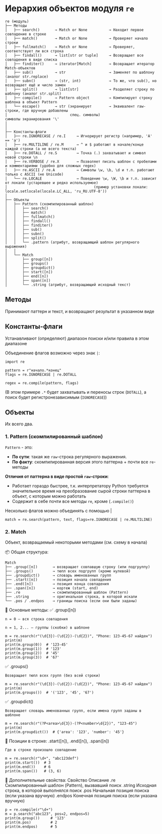 # Иерархия объектов модуля `re`

```
re (модуль)
├── Методы
│   ├── search()       → Match or None          → Находит первое совпадение в строке 
│   ├── match()        → Match or None          → Проверяет начало строки
│   ├── fullmatch()    → Match or None          → Проверяет, соответствует ли вся строка
│   ├── findall()      → list[str or tuple]     → Возвращает все совпадения в виде списка
│   ├── finditer()     → iterator[Match]        → Возвращает итератор Match-объектов  
│   ├── sub()          → str                    → Заменяет по шаблону (аналог str.replace)  
│   ├── subn()         → (str, int)             → То же, что sub(), но возвращает ещё и число замен  
│   ├── split()        → list[str]              → Разделяет строку по шаблону (аналог str.split) 
│   ├── compile()      → Pattern object         → Компилирует строку шаблона в объект Pattern  
│   └── escape()       → str (экранирует        → Эквивалент raw-строки, где вручную добавлены   
│                             спец. символы)                            символы экранирования '\'
│
│
├── Константы-флаги
│   ├── re.IGNORECASE / re.I     → Игнорирует регистр (например, 'A' == 'a')
│   ├── re.MULTILINE / re.M      → ^ и $ работают в начале/конце каждой строки (а не всего текста)
│   ├── re.DOTALL / re.S         → Точка (.) захватывает и символ новой строки \n
│   ├── re.VERBOSE / re.X        → Позволяет писать шаблон с пробелами и комментариями (удобно для сложных regex)
│   ├── re.ASCII / re.A          → Символы \w, \b, \d и т.п. работают только с ASCII (не Unicode)
│   └── re.LOCALE                → Поведение \w, \W, \b и т.п. зависит от локали (устаревшее и редко используемое)
│                                        (пример установки локали: locale.setlocale(locale.LC_ALL, 'ru_RU.UTF-8'))
│
├── Объекты
│   ├── Pattern (скомпилированный шаблон)
│   │   ├── search()
│   │   ├── match()
│   │   ├── fullmatch()
│   │   ├── findall()
│   │   ├── finditer()
│   │   ├── sub()
│   │   ├── subn()
│   │   ├── split()
│   │   └── .pattern (атрибут, возвращающий шаблон регулярного выражения)
│   │
│   └── Match
│       ├── group([n])
│       ├── groups()
│       ├── groupdict()
│       ├── start([n])
│       ├── end([n])
│       ├── span([n])
│       └── .string (атрибут, возвращающий исходный текст)

```

## Методы

Принимают паттерн и текст, и возвращают результат в указанном виде

## Константы-флаги

Устанавливают (определяют) диапазон поиски и/или правила в этом диапазоне

Объединение флагов возможно через знак `|`:
```
import re

pattern = r"начало.*конец"
flags = re.IGNORECASE | re.DOTALL

regex = re.compile(pattern, flags)
```
(В этом примере `.*` будет захватывать и переносы строк (`DOTALL`), 
а поиск будет регистронезависимым (`IGNORECASE`))

## Объекты

Их всего два. 

### 1. Pattern (скомпилированный шаблон)

`Pattern` - это:
- **По сути**: такая же `raw`-строка регулярного выражения.
- **По факту**: скомпилированная версия этого паттерна + почти все `re`- методы

**Отличия от паттерна в виде простой `raw`-строки**:
-  Работает гораздо быстрее, т.к. интерпретатору Python требуется значительное время на преобразование сырой строки паттерна в объект, с которым можно работать
- Содержит в себе почти все методы `re`, кроме (`.compile()`)

Несколько флагов можно объединять с помощью |
```
match = re.search(pattern, text, flags=re.IGNORECASE | re.MULTILINE)
```

### 2. Match 

Объект, возвращаемый некоторыми методами (см. схему в начала)

📦 Общая структура:
```
Match
├── .group([n])       → возвращает совпавшую строку (или подгруппу)
├── .groups()         → тюпл всех подгрупп (кроме нулевой)
├── .groupdict()      → словарь именованных групп
├── .start([n])       → позиция начала совпадения
├── .end([n])         → позиция конца совпадения
├── .span([n])        → кортеж (start, end)
├── .re               → скомпилированный шаблон (Pattern)
├── .string           → оригинальная строка, в которой искали
└── .pos / .endpos    → границы поиска (если они были заданы)
```
🔹 Основные методы:
✅ .group([n])

    n = 0 — вся строка совпадения

    n = 1, 2... — группы (скобки) в шаблоне
```
m = re.search(r"(\d{3})-(\d{2})-(\d{2})", "Phone: 123-45-67 найден")
print(m)
print(m.group(0))  # '123-45'
print(m.group(1))  # '123'
print(m.group(2))  # '45'
print(m.group(3))  # '67'
```
✅ .groups()

    Возвращает тюпл всех групп (без всей строки)

```
m = re.search(r"(\d{3})-(\d{2})-(\d{2})", "Phone: 123-45-67 найден")
print(m)
print(m.groups())  # '('123', '45', '67')
```
✅ .groupdict()

    Возвращает словарь именованных групп, если имена групп заданы в шаблоне
```
m = re.search(r"(?P<area>\d{3})-(?P<number>\d{2})", "123-45")
print(m)
print(m.groupdict())  # {'area': '123', 'number': '45'}
```

🔸 Позиции в строке:
.start([n]), .end([n]), .span([n])

    Где в строке произошло совпадение
```
m = re.search(r"\d+", "abc123def")
print(m.start())  # 3
print(m.end())    # 6
print(m.span())   # (3, 6)
```
🧩 Дополнительные свойства:
Свойство	Описание
.re	Скомпилированный шаблон (Pattern), вызвавший поиск
.string	Исходная строка, в которой выполнялся поиск
.pos	Начальная позиция поиска (если указана вручную)
.endpos	Конечная позиция поиска (если указана вручную)
```
p = re.compile(r"\d+")
m = p.search("abc123", pos=2, endpos=5)
print(m.group())     # '123'
print(m.pos)         # 2
print(m.endpos)      # 5
```

